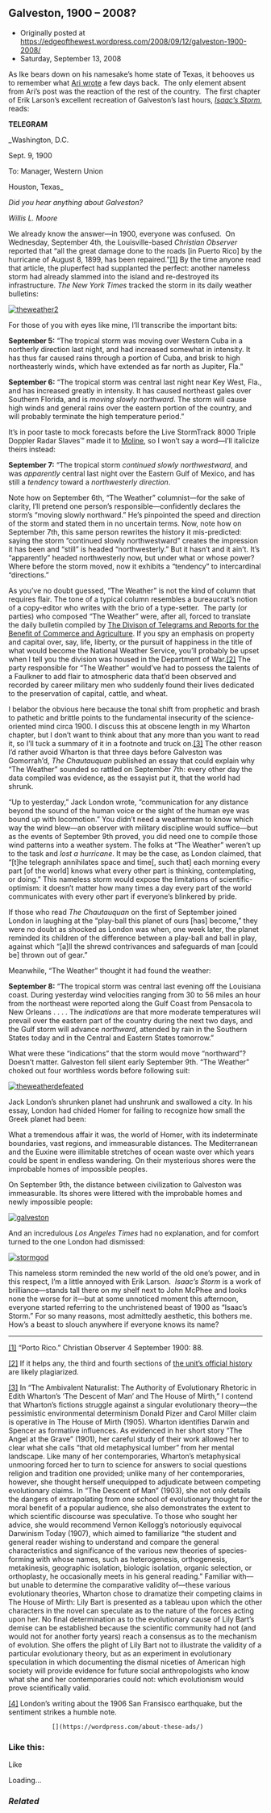 ## Galveston, 1900 – 2008?

 * Originally posted at https://edgeofthewest.wordpress.com/2008/09/12/galveston-1900-2008/
 * Saturday, September 13, 2008

As Ike bears down on his namesake’s home state of Texas, it behooves us to remember what [Ari wrote](https://edgeofthewest.wordpress.com/2008/09/08/unnatural-disasters/) a few days back.  The only element absent from Ari’s post was the reaction of the rest of the country.  The first chapter of Erik Larson’s excellent recreation of Galveston’s last hours, [_Isaac’s Storm_](http://www.amazon.com/exec/obidos/ASIN/0375708278/diesekoschmar-20), reads:

**TELEGRAM**

_Washington, D.C.  

Sept. 9, 1900  

To: Manager, Western Union  

Houston, Texas_

_Did you hear anything about Galveston?_

_Willis L. Moore_

We already know the answer—in 1900, everyone was confused.  On Wednesday, September 4th, the Louisville-based _Christian Observer_ reported that “all the great damage done to the roads [in Puerto Rico] by the hurricane of August 8, 1899, has been repaired.”[[1]](https://edgeofthewest.wordpress.com/2008/09/12/galveston-1900-2008/#1) By the time anyone read that article, the pluperfect had supplanted the perfect: another nameless storm had already slammed into the island and re-destroyed its infrastructure.  _The New York Times_ tracked the storm in its daily weather bulletins:


[![theweather2](https://edgeofthewest.files.wordpress.com/2008/09/theweather2.jpg?w=490 "theweather2")](https://edgeofthewest.files.wordpress.com/2008/09/theweather2.jpg)

For those of you with eyes like mine, I’ll transcribe the important bits:

**September 5:** “The tropical storm was moving over Western Cuba in a northerly direction last night, and had increased somewhat in intensity.  It has thus far caused rains through a portion of Cuba, and brisk to high northeasterly winds, which have extended as far north as Jupiter, Fla.”

**September 6:** “The tropical storm was central last night near Key West, Fla., and has increased greatly in intensity.  It has caused northeast gales over Southern Florida, and is _moving slowly northward_.  The storm will cause high winds and general rains over the eastern portion of the country, and will probably terminate the high temperature period.”

It’s in poor taste to mock forecasts before the Live StormTrack 8000 Triple Doppler Radar Slaves™ made it to [Moline](http://www.wqad.com/Global/story.asp?S=244356), so I won’t say a word—I’ll italicize theirs instead:

**September 7:** “The tropical storm _continued slowly northwestward_, and was _apparently_ central last night over the Eastern Gulf of Mexico, and has still a _tendency_ toward a _northwesterly direction_.

Note how on September 6th, “The Weather” columnist—for the sake of clarity, I’ll pretend one person’s responsible—confidently declares the storm’s “moving slowly northward.”  He’s pinpointed the speed and direction of the storm and stated them in no uncertain terms.  Now, note how on September 7th, this same person rewrites the history it mis-predicted: saying the storm “continued slowly northwestward” creates the impression it has been and “still” is headed “northwesterly.” But it hasn’t and it ain’t.  It’s “apparently” headed northwesterly now, but under what or whose power?  Where before the storm moved, now it exhibits a “tendency” to intercardinal “directions.”

As you’ve no doubt guessed, “The Weather” is not the kind of column that requires flair.  The tone of a typical column resembles a bureaucrat’s notion of a copy-editor who writes with the brio of a type-setter.  The party (or parties) who composed “The Weather” were, after all, forced to translate the daily bulletin compiled by [The Divison of Telegrams and Reports for the Benefit of Commerce and Agriculture](http://books.google.com/books?id=hqRdZY7zXSwC&pg=RA2-PA498&dq=%!T(MISSING)he+Division+of+Telegrams+and+Reports+for+the+Benefit+of+Commerce.%!&(MISSING)ei=Pf7KSKqeI4PctAP9-ozYDA#PRA2-PA498,M1).  If you spy an emphasis on property and capital over, say, life, liberty, or the pursuit of happiness in the title of what would become the National Weather Service, you’ll probably be upset when I tell you the division was housed in the Department of War.[[2]](#2) The party responsible for “The Weather” would’ve had to possess the talents of a Faulkner to add flair to atmospheric data that’d been observed and recorded by career military men who suddenly found their lives dedicated to the preservation of capital, cattle, and wheat.

I belabor the obvious here because the tonal shift from prophetic and brash to pathetic and brittle points to the fundamental insecurity of the science-oriented mind circa 1900.  I discuss this at obscene length in my Wharton chapter, but I don’t want to think about that any more than you want to read it, so I’ll tuck a summary of it in a footnote and truck on.[[3]](#3) The other reason I’d rather avoid Wharton is that three days before Galveston was Gomorrah’d, _The Chautauquan_ published an essay that could explain why “The Weather” sounded so rattled on September 7th: every other day the data compiled was evidence, as the essayist put it, that the world had shrunk.

“Up to yesterday,” Jack London wrote, “communication for any distance beyond the sound of the human voice or the sight of the human eye was bound up with locomotion.”  You didn’t need a weatherman to know which way the wind blew—an observer with military discipline would suffice—but as the events of September 9th proved, you did need one to compile those wind patterns into a weather system.  The folks at “The Weather” weren’t up to the task and _lost a hurricane_.  It may be the case, as London claimed, that “[t]he telegraph annihilates space and time[, such that] each morning every part [of the world] knows what every other part is thinking, contemplating, or doing.”  This nameless storm would expose the limitations of scientific-optimism: it doesn’t matter how many times a day every part of the world communicates with every other part if everyone’s blinkered by pride.

If those who read _The Chautauquan_ on the first of September joined London in laughing at the “play-ball this planet of ours [has] become,” they were no doubt as shocked as London was when, one week later, the planet reminded its children of the difference between a play-ball and ball in play, against which “[a]ll the shrewd contrivances and safeguards of man [could be] thrown out of gear.”

Meanwhile, “The Weather” thought it had found the weather:

**September 8:** “The tropical storm was central last evening off the Louisiana coast.  During yesterday wind velocities ranging from 30 to 56 miles an hour from the northeast were reported along the Gulf Coast from Pensacola to New Orleans . . . . The _indications_ are that more moderate temperatures will prevail over the eastern part of the country during the next two days, and the Gulf storm will advance _northward_, attended by rain in the Southern States today and in the Central and Eastern States tomorrow.”

What were these “indications” that the storm would move “northward”?   Doesn’t matter.  Galveston fell silent early September 9th.  “The Weather” choked out four worthless words before following suit:

[![theweatherdefeated](https://edgeofthewest.files.wordpress.com/2008/09/theweatherdefeated.jpg?w=300&h=115 "theweatherdefeated")](https://edgeofthewest.files.wordpress.com/2008/09/theweatherdefeated.jpg)

Jack London’s shrunken planet had unshrunk and swallowed a city.  In his essay, London had chided Homer for failing to recognize how small the Greek planet had been:

What a tremendous affair it was, the world of Homer, with its indeterminate boundaries, vast regions, and immeasurable distances. The Mediterranean and the Euxine were illimitable stretches of ocean waste over which years could be spent in endless wandering. On their mysterious shores were the improbable homes of impossible peoples.

On September 9th, the distance between civilization to Galveston was immeasurable.  Its shores were littered with the improbable homes and newly impossible people:

[![galveston](https://edgeofthewest.files.wordpress.com/2008/09/galveston.jpg?w=490 "galveston")](https://edgeofthewest.files.wordpress.com/2008/09/galveston.jpg)

And an incredulous _Los Angeles Times_ had no explanation, and for comfort turned to the one London had dismissed:

[![stormgod](https://edgeofthewest.files.wordpress.com/2008/09/stormgod.jpg?w=490 "stormgod")](https://edgeofthewest.files.wordpress.com/2008/09/stormgod.jpg)

This nameless storm reminded the new world of the old one’s power, and in this respect, I’m a little annoyed with Erik Larson.  _Isaac’s Storm_ is a work of brilliance—stands tall there on my shelf next to John McPhee and looks none the worse for it—but at some unnoticed moment this afternoon, everyone started referring to the unchristened beast of 1900 as “Isaac’s Storm.”  For so many reasons, most admittedly aesthetic, this bothers me.  How’s a beast to slouch anywhere if everyone knows its name?

* * *

[[1]]() “Porto Rico.”  Christian Observer 4 September 1900: 88.

[[2]]() If it helps any, the third and fourth sections of [the unit’s official history](http://www.weather.gov/pa/history/index.php) are likely plagiarized.

[[3]]() In “The Ambivalent Naturalist: The Authority of Evolutionary Rhetoric in Edith Wharton’s ‘The Descent of Man’ and The House of Mirth,” I contend that Wharton’s fictions struggle against a singular evolutionary theory—the pessimistic environmental determinism Donald Pizer and Carol Miller claim is operative in The House of Mirth (1905).  Wharton identifies Darwin and Spencer as formative influences.  As evidenced in her short story “The Angel at the Grave” (1901), her careful study of their work allowed her to clear what she calls “that old metaphysical lumber” from her mental landscape.  Like many of her contemporaries, Wharton’s metaphysical unmooring forced her to turn to science for answers to social questions religion and tradition one provided; unlike many of her contemporaries, however, she thought herself unequipped to adjudicate between competing evolutionary claims.  In “The Descent of Man” (1903), she not only details the dangers of extrapolating from one school of evolutionary thought for the moral benefit of a popular audience, she also demonstrates the extent to which scientific discourse was speculative.  To those who sought her advice, she would recommend Vernon Kellogg’s notoriously equivocal Darwinism Today (1907), which aimed to familiarize “the student and general reader wishing to understand and compare the general characteristics and significance of the various new theories of species-forming with whose names, such as heterogenesis, orthogenesis, metakinesis, geographic isolation, biologic isolation, organic selection, or orthoplasty, he occasionally meets in his general reading.”  Familiar with—but unable to determine the comparative validity of—these various evolutionary theories, Wharton chose to dramatize their competing claims in The House of Mirth: Lily Bart is presented as a tableau upon which the other characters in the novel can speculate as to the nature of the forces acting upon her.  No final determination as to the evolutionary cause of Lily Bart’s demise can be established because the scientific community had not (and would not for another forty years) reach a consensus as to the mechanism of evolution.  She offers the plight of Lily Bart not to illustrate the validity of a particular evolutionary theory, but as an experiment in evolutionary speculation in which documenting the dismal niceties of American high society will provide evidence for future social anthropologists who know what she and her contemporaries could not: which evolutionism would prove scientifically valid.

[[4]]() London’s writing about the 1906 San Fransisco earthquake, but the sentiment strikes a humble note.

		

			

				[](https://wordpress.com/about-these-ads/)
				

					
				

			

		

### Like this:

Like

 
Loading...

[]()

### _Related_


